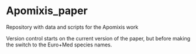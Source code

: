 # Apomixis_paper
Repository with data and scripts for the Apomixis work

Version control starts on the current version of the paper, but before making the switch to the Euro+Med species names. 
